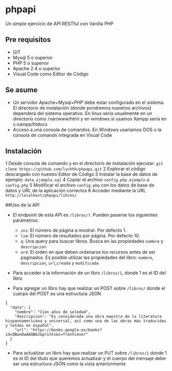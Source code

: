 # phpapi
Un simple ejercicio de API RESTful con Vanilla PHP

## Pre requisitos
- GIT
- Mysql 5 o superior
- PHP 5 o superior
- Apache 2.4 o superior
- Visual Code como Editor de Código

## Se asume
- Un servidor Apache+Mysql+PHP debe estar configurado en el sistema. El directorio de instalación (donde pondremos nuestros archivos) dependerá del sistema operativo. En linux sería usualmente en un directorio como /var/www/html y en windows si usamos Xampp sería en c:xampp/htdocs
- Acceso a una consola de comandos. En Windows usaríamos DOS o la consola de comando integrada en Visual Code

## Instalación

1 Desde consola de comando y en el directorio de instalación ejecutar: `git clone https://github.com/luchhh/phpapi.git`
2 Explorar el código descargado con nuestro Editor de Código
3 Instalar la base de datos de ejemplo: `data_ejemplo.sql`
4 Copiar el archivo `config.php.ejemplo` a `config.php`
5 Modificar el archivo `config.php` con los datos de base de datos y URL de la aplicación correctos
6 Acceder mediante la URL `http://localhost/phpapi/libros/`

##Uso de la API

- El endpoint de esta API es `/libros/?`. Pueden pasarse los siguientes parámetros:
	- `ini`: El número de página a mostrar. Por defecto 1.
	- `lim`: El número de resultados por página. Por defecto 10.
	- `q`: Una query para buscar libros. Busca en las propiedades `nombre` y `descripcion` 
	- `ord`: El orden en que deben ordenarse los recursos antes de ser paginados. Es posible utilizar las propiedades del libro: `nombre`, `descripcion`, `url`,`creada` y `modificada`

- Para acceder a la información de un libro `/libros/1`, donde 1 es el ID del libro

- Para agregar un libro hay que realizar un POST sobre `/libros/` donde el cuerpo del POST es una estructura JSON

```
{
  "data": {
    "nombre": "Cien años de soledad",
    "descripcion": "Es considerada una obra maestra de la literatura hispanoamericana y universal, así como una de las obras más traducidas y leídas en español",
    "url": "https://books.google.es/books?id=QBwnDwAAQBAJ&printsec=frontcover"
  }
}
```
- Para actualizar un libro hay que realizar un PUT sobre `/libros/1` donde 1 es el ID del título que queremos actualizar y el cuerpo del mensaje debe ser una estructura JSON como la vista anteriormente


